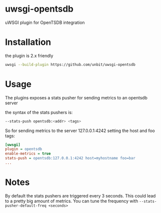 uwsgi-opentsdb
==============

uWSGI plugin for OpenTSDB integration

Installation
============

the plugin is 2.x friendly


```sh
uwsgi --build-plugin https://github.com/unbit/uwsgi-opentsdb
```

Usage
=====

The plugins exposes a stats pusher for sending metrics to an opentsdb server

the syntax of the stats pushers is:

```sh
--stats-push opentsdb:<addr> <tags>
```

So for sending metrics to the server 127.0.0.1:4242 setting the host and foo tags:

```ini
[uwsgi]
plugin = opentsdb
enable-metrics = true
stats-push = opentsdb:127.0.0.1:4242 host=myhostname foo=bar
...
```

Notes
=====

By default the stats pushers are triggered every 3 seconds. This could lead to a pretty big amount of metrics. You can tune the frequency with ``--stats-pusher-default-freq <seconds>``
